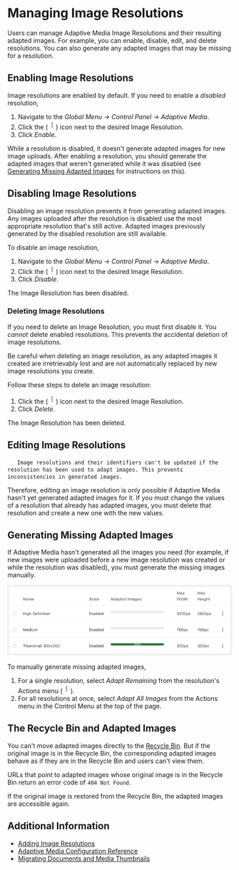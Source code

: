 # Managing Image Resolutions

Users can manage Adaptive Media Image Resolutions and their resulting adapted images. For example, you can enable, disable, edit, and delete resolutions. You can also generate any adapted images that may be missing for a resolution.

## Enabling Image Resolutions

Image resolutions are enabled by default. If you need to enable a _disabled_ resolution,

1. Navigate to the _Global Menu_ &rarr; _Control Panel_ &rarr; _Adaptive Media_.
1. Click the (![Actions](../../../../images/icon-actions.png)) icon next to the desired Image Resolution.
1. Click _Enable_.

While a resolution is disabled, it doesn't generate adapted images for new image uploads. After enabling a resolution, you should generate the adapted images that weren't generated while it was disabled (see [Generating Missing Adapted Images](#generating-missing-adapted-images) for instructions on this).

## Disabling Image Resolutions

Disabling an image resolution prevents it from generating adapted images. Any images uploaded after the resolution is disabled use the most appropriate resolution that's still active. Adapted images previously generated by the disabled resolution are still available.

To disable an image resolution,

1. Navigate to the _Global Menu_ &rarr; _Control Panel_ &rarr; _Adaptive Media_.
1. Click the (![Actions](../../../../images/icon-actions.png)) icon next to the desired Image Resolution.
1. Click _Disable_.

The Image Resolution has been disabled.

### Deleting Image Resolutions

If you need to delete an Image Resolution, you must first disable it. You _cannot_ delete enabled resolutions. This prevents the accidental deletion of image resolutions.

Be careful when deleting an image resolution, as any adapted images it created are irretrievably lost and are not automatically replaced by new image resolutions you create.

Follow these steps to delete an image resolution:

1. Click the (![Actions](../../../../images/icon-actions.png)) icon next to the desired Image Resolution.
1. Click _Delete_.

The Image Resolution has been deleted.

## Editing Image Resolutions

```tip::
   Image resolutions and their identifiers can't be updated if the resolution has been used to adapt images. This prevents inconsistencies in generated images.
```

Therefore, editing an image resolution is only possible if Adaptive Media hasn't yet generated adapted images for it. If you must change the values of a resolution that already has adapted images, you must delete that resolution and create a new one with the new values.

## Generating Missing Adapted Images

If Adaptive Media hasn't generated all the images you need (for example, if new images were uploaded before a new image resolution was created or while the resolution was disabled), you must generate the missing images manually.

![The Adapted Images column shows the percentage of images that are adapted for each resolution.](./managing-image-resolutions/images/01.png)

To manually generate missing adapted images,

1. For a single resolution, select _Adapt Remaining_ from the resolution's Actions menu (![Actions](../../../../images/icon-actions.png)).
1. For all resolutions at once, select _Adapt All Images_ from the Actions menu in the Control Menu at the top of the page.

## The Recycle Bin and Adapted Images

You can't move adapted images directly to the [Recycle Bin](../../../recycle-bin/user-guide/introduction-to-the-recycle-bin.md). But if the original image is in the Recycle Bin, the corresponding adapted images behave as if they are in the Recycle Bin and users can't view them.

URLs that point to adapted images whose original image is in the Recycle Bin return an error code of `404 Not Found`.

If the original image is restored from the Recycle Bin, the adapted images are accessible again.

## Additional Information

-   [Adding Image Resolutions](./adding-image-resolutions.md)
-   [Adaptive Media Configuration Reference](./adaptive-media-configuration-reference.md)
-   [Migrating Documents and Media Thumbnails](./migrating-documents-and-media-thumbnails.md)
